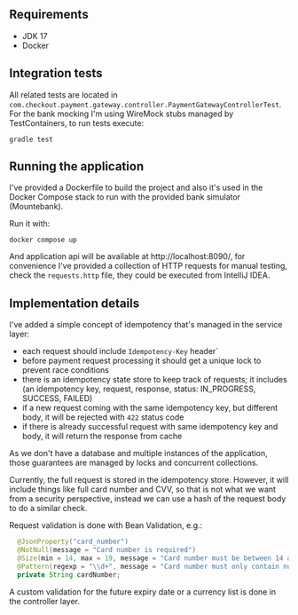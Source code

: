 ## Requirements
- JDK 17
- Docker

## Integration tests

All related tests are located in `com.checkout.payment.gateway.controller.PaymentGatewayControllerTest`. 
For the bank mocking I'm using WireMock stubs managed by TestContainers, to run tests execute:
```
gradle test
```

## Running the application

I've provided a Dockerfile to build the project and also it's used in the Docker Compose stack to run with the provided bank simulator (Mountebank).

Run it with:
``` 
docker compose up
```

And application api will be available at http://localhost:8090/, for convenience I've provided a collection of HTTP requests for manual testing, check the `requests.http` file, they could be executed from IntelliJ IDEA.

## Implementation details

I've added a simple concept of idempotency that's managed in the service layer:
- each request should include `Idempotency-Key` header`
- before payment request processing it should get a unique lock to prevent race conditions
- there is an idempotency state store to keep track of requests; it includes (an idempotency key, request, response, status: IN_PROGRESS, SUCCESS, FAILED)
- if a new request coming with the same idempotency key, but different body, it will be rejected with `422` status code
- if there is already successful request with same idempotency key and body, it will return the response from cache

As we don't have a database and multiple instances of the application, those guarantees are managed by locks and concurrent collections.

Currently, the full request is stored in the idempotency store. However, it will include things like full card number and CVV, so that is not what we want from a security perspective, instead we can use a hash of the request body to do a similar check.

Request validation is done with Bean Validation, e.g.:
```java
  @JsonProperty("card_number")
  @NotNull(message = "Card number is required")
  @Size(min = 14, max = 19, message = "Card number must be between 14 and 19 digits")
  @Pattern(regexp = "\\d+", message = "Card number must only contain numeric characters")
  private String cardNumber;
```

A custom validation for the future expiry date or a currency list is done in the controller layer. 